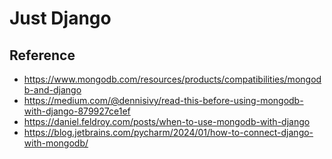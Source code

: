 # Just Django

## Reference

- https://www.mongodb.com/resources/products/compatibilities/mongodb-and-django
- https://medium.com/@dennisivy/read-this-before-using-mongodb-with-django-879927ce1ef
- https://daniel.feldroy.com/posts/when-to-use-mongodb-with-django
- https://blog.jetbrains.com/pycharm/2024/01/how-to-connect-django-with-mongodb/

